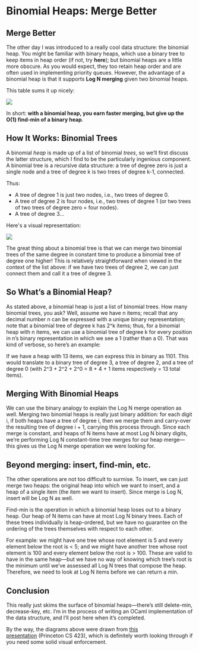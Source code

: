 # Binomial Heaps: Merge Better

## Merge Better

The other day I was introduced to a really cool data structure: the binomial heap. You might be familiar with binary heaps, which use a binary tree to keep items in heap order (if not, try **here**); but binomial heaps are a little more obscure. As you would expect, they too retain heap order and are often used in implementing priority queues. However, the advantage of a binomial heap is that it supports **Log N merging** given two binomial heaps.

This table sums it up nicely:

<img class="center" src="http://media.tumblr.com/tumblr_mcxor7lB9f1rzq63x.png">

In short: **with a binomial heap, you earn faster merging, but give up the O(1) find-min of a binary heap**.

## How It Works: Binomial Trees

A binomial _heap_ is made up of a list of binomial _trees_, so we’ll first discuss the latter structure, which I find to be the particularly ingenious component. A binomial tree is a recursive data structure: a tree of degree zero is just a single node and a tree of degree k is two trees of degree k-1, connected.

Thus:

*   <span>A tree of degree 1 is just two nodes, i.e., two trees of degree 0.</span>
*   <span>A tree of degree 2 is four nodes, i.e., two trees of degree 1 (or two trees of two trees of degree zero = four nodes).</span>
*   <span>A tree of degree 3…</span>

Here's a visual representation:

<img class="center" src="http://media.tumblr.com/tumblr_mcxot8jU371rzq63x.png">

The great thing about a binomial tree is that we can merge two binomial trees of the same degree in constant time to produce a binomial tree of degree one higher! This is relatively straightforward when viewed in the context of the list above: if we have two trees of degree 2, we can just connect them and call it a tree of degree 3.

## So What’s a Binomial Heap?

As stated above, a binomial heap is just a list of binomial trees. How many binomial trees, you ask? Well, assume we have n items; recall that any decimal number n can be expressed with a unique binary representation; note that a binomial tree of degree k has 2^k items; thus, for a binomial heap with n items, we can use a binomial tree of degree k for every position in n’s binary representation in which we see a 1 (rather than a 0). That was kind of verbose, so here’s an example:

If we have a heap with 13 items, we can express this in binary as 1101. This would translate to a binary tree of degree 3, a tree of degree 2, and a tree of degree 0 (with 2^3 + 2^2 + 2^0 = 8 + 4 + 1 items respectively = 13 total items).

## Merging With Binomial Heaps

We can use the binary analogy to explain the Log N merge operation as well. Merging two binomial heaps is really just binary addition: for each digit i, if both heaps have a tree of degree i, then we merge them and carry-over the resulting tree of degree i + 1, carrying this process through. Since each merge is constant, and heaps of N items have at most Log N binary digits, we’re performing Log N constant-time tree merges for our heap merge—this gives us the Log N merge operation we were looking for.

## Beyond merging: insert, find-min, etc.

The other operations are not too difficult to surmise. To insert, we can just merge two heaps: the original heap into which we want to insert, and a heap of a single item (the item we want to insert). Since merge is Log N, insert will be Log N as well.

Find-min is the operation in which a binomial heap loses out to a binary heap. Our heap of N items can have at most Log N binary trees. Each of these trees individually is heap-ordered, but we have no guarantee on the ordering of the trees themselves with respect to each other.

For example: we might have one tree whose root element is 5 and every element below the root is < 5; and we might have another tree whose root element is 100 and every element below the root is > 100. These are valid to have in the same heap—but we have no way of knowing which tree’s root is the minimum until we’ve assessed all Log N trees that compose the heap. Therefore, we need to look at Log N items before we can return a min.

## Conclusion

This really just skims the surface of binomial heaps—there’s still delete-min, decrease-key, etc. I’m in the process of writing an OCaml implementation of the data structure, and I’ll post here when it’s completed.

By the way, the diagrams above were drawn from [this presentation](http://www.cs.princeton.edu/~wayne/cs423/lectures/heaps-4up.pdf "Binomial Heaps") (Princeton CS 423), which is definitely worth looking through if you need some solid visual enforcement.
